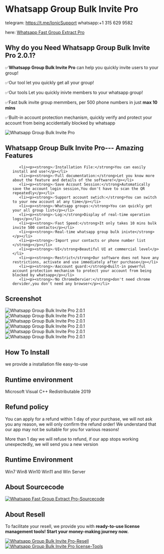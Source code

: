 # Whatsapp Group Bulk Invite Pro

telegram: https://t.me/IonicSupport
whatsapp:+1 315 629 9582

here: <a href="https://codecanyon.net/item/whatsapp-group-bulk-invite-pro-101/42026674" target="_blank">
        Whatsapp Fast Group Extract Pro
     </a>

<h2><strong>Why do you Need Whatsapp Group Bulk Invite Pro 2.0.1?</strong></h2>
<p>✅<strong>Whatsapp Group Bulk Invite Pro</strong> can help you quickly invite users to your group!</p>
<p>✅Our tool let you quickly get all your group!</p>
<p>✅Our tools Let you quickly inivte members to your whatsapp group!</p>
<p>✅Fast bulk invite group memmbers, per 500 phone numbers in just <strong>max 10 mins</strong></p>
<p>✅Built-in account protection mechanism, quickly verify and protect your account from being accidentally blocked by whatsapp</p>


<img src="https://i.ibb.co/mz3g5hY/des.png" alt="Whatsapp Group Bulk Invite Pro" border="0"/>

 

<h2><strong>Whatsapp Group Bulk Invite Pro--- Amazing Features</strong></h2>
<ul>

       <li><p><strong>✅Installation File:</strong>You can easily install and use!</p></li>
	   <li><p><strong>✅Full documentation:</strong>Let you know more about the feature and details of the software!</p></li>
	   <li><p><strong>✅Save Account Session:</strong>Automatically save the account login session,You don't have to scan the QR repeatedly</p></li>
	   <li><p><strong>✅Support account swtich:</strong>You can switch to your new account at any time</p></li>
	   <li><p><strong>✅Whatsapp groups:</strong>You can quickly get your all group list</p></li>
	   <li><p><strong>✅Log:</strong>Display of real-time operation logs</p></li>
	   <li><p><strong>✅Fast Speed:</strong>It only takes 10 mins bulk invite 500 contacts</p></li>
       <li><p><strong>✅Real-time whatsapp group bulk inivte</strong></p></li>
	   <li><p><strong>✅Import your contacts or phone number list </strong></p></li>
	   <li><p><strong>✅UI</strong>Beautiful UI at commercial level</p></li>
	   <li><p><strong>✅Restrict</strong>Our software does not have any restrictions, activate and use immediately after purchase</p></li>
	   <li><p><strong>✅Aaccount guard:</strong>Built-in powerful account protection mechanism to protect your account from being blocked by whatsapp</p></li>
	   <li><p><strong>✅No ChromeDervier:</strong>don't need chrome dervider,you don't need any browser</p></li>
</ul>

<h2><strong>Screenshot</strong></h2>
<img src="https://i.ibb.co/NVh0B3k/01.png" alt="Whatsapp Group Bulk Invite Pro 2.0.1" border="0">
<img src="https://i.ibb.co/h9hCtdS/02.png" alt="Whatsapp Group Bulk Invite Pro 2.0.1" border="0">
<img src="https://i.ibb.co/Q9bSmmW/03.png" alt="Whatsapp Group Bulk Invite Pro 2.0.1" border="0">
<img src="https://i.ibb.co/zbQVytz/04.png" alt="Whatsapp Group Bulk Invite Pro 2.0.1" border="0">
<img src="https://i.ibb.co/K975qjr/05.png" alt="Whatsapp Group Bulk Invite Pro 2.0.1" border="0">
<img src="https://i.ibb.co/cvjDgyg/06.png" alt="Whatsapp Group Bulk Invite Pro 2.0.1" border="0">


<h2><strong> How To Install</strong></h2>
<p>we provide a installation file  easy-to-use</p>

<h2><strong>Runtime environment</strong></h2>
<p>Microsoft Visual C++ Redistributable 2019</p>


 <h2><strong>Refund policy</strong></h2>
<p>You can apply for a refund within 1 day of your purchase, we will not ask you any reason, we will only confirm the refund order! 
We understand that our app may not be suitable for you for various reasons!<p>

<p>More than 1 day we will refuse to refund, if our app stops working unexpectedly, we will send you a new version</p>
<h2><strong>Runtime Environment</strong></h2>
<p>Win7 Win8 Win10 Win11 and Win Server<p>
 
  <h2><strong>About Sourcecode</strong></h2>
 <a href="https://t.me/IonicSupport" rel="nofollow">
      <img src="https://i.ibb.co/G986kks/sourcecode.png" alt="Whatsapp Fast Group Extract Pro-Sourcecode" border="0"/>
 </a>


<h2><strong>About Resell</strong></h2>
<p>To facilitate your resell, we provide you with <strong>ready-to-use license management tools! 
 Start your money-making journey now.</strong></p>
 <a href="https://t.me/IonicSupport" rel="nofollow">
      <img src="https://i.ibb.co/0G3WGzH/resell.png" alt="Whatsapp Group Bulk Invite Pro-Resell" border="0"/>
 </a>
  <a href="https://t.me/IonicSupport" rel="nofollow">
    <img src="https://i.ibb.co/FzhZN8L/license-Tools.png" alt="Whatsapp Group Bulk Invite Pro license-Tools" border="0">
  </a>
 
 
 


 
 

 
 
 
